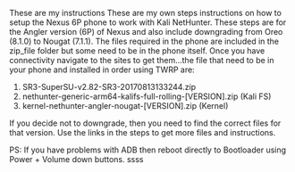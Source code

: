 These are my instructions These are my own steps instructions on how to setup the Nexus 6P phone to work with Kali NetHunter. These steps are for the Angler version (6P) of Nexus and also include downgrading from Oreo (8.1.0) to Nougat (7.1.1). The files required in the phone are included in the zip_file folder but some need to be in the phone itself. Once you have connectivity navigate to the sites to get them...the file that need to be in your phone and installed in order using TWRP are:

1. SR3-SuperSU-v2.82-SR3-20170813133244.zip
2. nethunter-generic-arm64-kalifs-full-rolling-[VERSION].zip (Kali FS)
3. kernel-nethunter-angler-nougat-[VERSION].zip (Kernel)

If you decide not to downgrade, then you need to find the correct files for that version. Use the links in the steps to get more files and instructions.

PS: If you have problems with ADB then reboot directly to Bootloader using Power + Volume down buttons.
ssss
